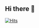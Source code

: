 ## Hi there 👋

<!--
**Gnusnuy/Gnusnuy** is a ✨ _special_ ✨ repository because its `README.md` (this file) appears on your GitHub profile.

Here are some ideas to get you started:

- 🔭 I’m currently working on ...
- 🌱 I’m currently learning ...
- 👯 I’m looking to collaborate on ...
- 🤔 I’m looking for help with ...
- 💬 Ask me about ...
- 📫 How to reach me: ...
- 😄 Pronouns: ...
- ⚡ Fun fact: ...
-->
[![Hits](https://hits.seeyoufarm.com/api/count/incr/badge.svg?url=https%3A%2F%2Fgithub.com%2FGnusnuy&count_bg=%232059E1&title_bg=%234BC1F5&icon=github.svg&icon_color=%23E7E7E7&title=hits&edge_flat=false)](https://hits.seeyoufarm.com)
